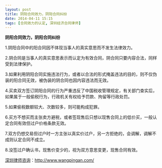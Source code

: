 ```yaml
---
layout: post
title: 阴阳合同效力，阴阳合同纠纷
date: 2014-04-11 15:15
tags: [合同效力的认定, 深圳经济合同律师]
---
```

<strong>阴阳合同效力，阴阳合同纠纷</strong>

1.阴阳合同中的阳合同因不体现当事人的真实意思而不发生法律效力。

2.阴合同是当事人的真实意思表示而认定为有效合同，阴合同只要内容合法，同样受到法律保护。

3.如果利用阴阳合同实施违法行为，或者以合法的形式掩盖违法的目的，则不仅伪装的阳合同无效，被伪装的阴合同也因内容违法而无效。

4.买卖双方签订阴阳合同的行为严重违反了中国税收管理规定，有关部门查实后，如果属于一般偷税行为，行政机关有权给予罚款、拘留等行政处罚。

5.如果偷税数额较大、次数较多，则可能构成犯罪。

6.买方不想买而主张卖方避税，或者签现售后只想以现售合同上的低价买，一般认定合同有效但过户价格条款无效。

7.双方仍想交易但过户时一方主张以真实价过户，另一方拒绝的，会调解，调解不成则认定合同不成立。

8.没签过户确认书，现售价变少的，视为双方意思变更，现售合同有效。

<a href="http://www.wangpingan.com/">深圳律师咨询</a>：<a href="http://www.wangpingan.com/">http://www.wangpingan.com/</a>

